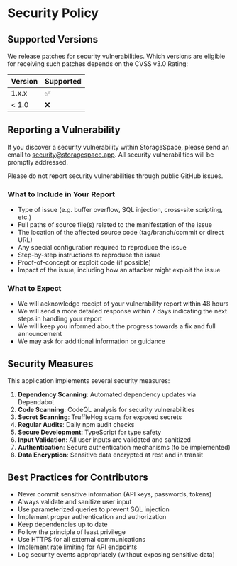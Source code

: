 # Security Policy

## Supported Versions

We release patches for security vulnerabilities. Which versions are eligible for receiving such patches depends on the CVSS v3.0 Rating:

| Version | Supported          |
| ------- | ------------------ |
| 1.x.x   | :white_check_mark: |
| < 1.0   | :x:                |

## Reporting a Vulnerability

If you discover a security vulnerability within StorageSpace, please send an email to security@storagespace.app. All security vulnerabilities will be promptly addressed.

Please do not report security vulnerabilities through public GitHub issues.

### What to Include in Your Report

- Type of issue (e.g. buffer overflow, SQL injection, cross-site scripting, etc.)
- Full paths of source file(s) related to the manifestation of the issue
- The location of the affected source code (tag/branch/commit or direct URL)
- Any special configuration required to reproduce the issue
- Step-by-step instructions to reproduce the issue
- Proof-of-concept or exploit code (if possible)
- Impact of the issue, including how an attacker might exploit the issue

### What to Expect

- We will acknowledge receipt of your vulnerability report within 48 hours
- We will send a more detailed response within 7 days indicating the next steps in handling your report
- We will keep you informed about the progress towards a fix and full announcement
- We may ask for additional information or guidance

## Security Measures

This application implements several security measures:

1. **Dependency Scanning**: Automated dependency updates via Dependabot
2. **Code Scanning**: CodeQL analysis for security vulnerabilities
3. **Secret Scanning**: TruffleHog scans for exposed secrets
4. **Regular Audits**: Daily npm audit checks
5. **Secure Development**: TypeScript for type safety
6. **Input Validation**: All user inputs are validated and sanitized
7. **Authentication**: Secure authentication mechanisms (to be implemented)
8. **Data Encryption**: Sensitive data encrypted at rest and in transit

## Best Practices for Contributors

- Never commit sensitive information (API keys, passwords, tokens)
- Always validate and sanitize user input
- Use parameterized queries to prevent SQL injection
- Implement proper authentication and authorization
- Keep dependencies up to date
- Follow the principle of least privilege
- Use HTTPS for all external communications
- Implement rate limiting for API endpoints
- Log security events appropriately (without exposing sensitive data)